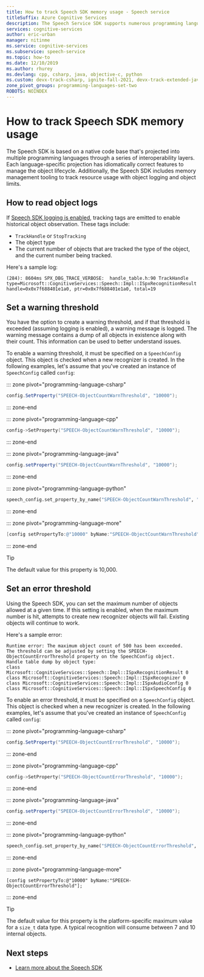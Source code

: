 ```yaml
---
title: How to track Speech SDK memory usage - Speech service
titleSuffix: Azure Cognitive Services
description: The Speech Service SDK supports numerous programming languages for speech to text and text to speech conversion, along with speech translation. This article discusses memory management tooling built into the SDK.
services: cognitive-services
author: eric-urban
manager: nitinme
ms.service: cognitive-services
ms.subservice: speech-service
ms.topic: how-to
ms.date: 12/10/2019
ms.author: rhurey
ms.devlang: cpp, csharp, java, objective-c, python
ms.custom: devx-track-csharp, ignite-fall-2021, devx-track-extended-java, devx-track-python
zone_pivot_groups: programming-languages-set-two
ROBOTS: NOINDEX
---
```


# How to track Speech SDK memory usage

The Speech SDK is based on a native code base that's projected into multiple programming languages through a series of interoperability layers. Each language-specific projection has idiomatically correct features to manage the object lifecycle. Additionally, the Speech SDK includes memory management tooling to track resource usage with object logging and object limits. 

## How to read object logs

If [Speech SDK logging is enabled](how-to-use-logging.md), tracking tags are emitted to enable historical object observation. These tags include: 

* `TrackHandle` or `StopTracking` 
* The object type
* The current number of objects that are tracked the type of the object, and the current number being tracked.

Here's a sample log: 

```terminal
(284): 8604ms SPX_DBG_TRACE_VERBOSE:  handle_table.h:90 TrackHandle type=Microsoft::CognitiveServices::Speech::Impl::ISpxRecognitionResult handle=0x0x7f688401e1a0, ptr=0x0x7f688401e1a0, total=19
```

## Set a warning threshold

You have the option to create a warning threshold, and if that threshold is exceeded (assuming logging is enabled), a warning message is logged. The warning message contains a dump of all objects in existence along with their count. This information can be used to better understand issues. 

To enable a warning threshold, it must be specified on a `SpeechConfig` object. This object is checked when a new recognizer is created. In the following examples, let's assume that you've created an instance of `SpeechConfig` called `config`:

::: zone pivot="programming-language-csharp"

```csharp
config.SetProperty("SPEECH-ObjectCountWarnThreshold", "10000");
```

::: zone-end

::: zone pivot="programming-language-cpp"

```C++
config->SetProperty("SPEECH-ObjectCountWarnThreshold", "10000");
```

::: zone-end

::: zone pivot="programming-language-java"

```java
config.setProperty("SPEECH-ObjectCountWarnThreshold", "10000");
```

::: zone-end

::: zone pivot="programming-language-python"

```Python
speech_config.set_property_by_name("SPEECH-ObjectCountWarnThreshold", "10000")?
```

::: zone-end

::: zone pivot="programming-language-more"

```ObjectiveC
[config setPropertyTo:@"10000" byName:"SPEECH-ObjectCountWarnThreshold"];
```

::: zone-end

> [!TIP]
> The default value for this property is 10,000.

## Set an error threshold 

Using the Speech SDK, you can set the maximum number of objects allowed at a given time. If this setting is enabled, when the maximum number is hit, attempts to create new recognizer objects will fail. Existing objects will continue to work.

Here's a sample error:

```terminal
Runtime error: The maximum object count of 500 has been exceeded.
The threshold can be adjusted by setting the SPEECH-ObjectCountErrorThreshold property on the SpeechConfig object.
Handle table dump by object type:
class Microsoft::CognitiveServices::Speech::Impl::ISpxRecognitionResult 0
class Microsoft::CognitiveServices::Speech::Impl::ISpxRecognizer 0
class Microsoft::CognitiveServices::Speech::Impl::ISpxAudioConfig 0
class Microsoft::CognitiveServices::Speech::Impl::ISpxSpeechConfig 0
```

To enable an error threshold, it must be specified on a `SpeechConfig` object. This object is checked when a new recognizer is created. In the following examples, let's assume that you've created an instance of `SpeechConfig` called `config`:

::: zone pivot="programming-language-csharp"

```csharp
config.SetProperty("SPEECH-ObjectCountErrorThreshold", "10000");
```

::: zone-end

::: zone pivot="programming-language-cpp"

```C++
config->SetProperty("SPEECH-ObjectCountErrorThreshold", "10000");
```

::: zone-end

::: zone pivot="programming-language-java"

```java
config.setProperty("SPEECH-ObjectCountErrorThreshold", "10000");
```

::: zone-end

::: zone pivot="programming-language-python"

```Python
speech_config.set_property_by_name("SPEECH-ObjectCountErrorThreshold", "10000")?
```

::: zone-end

::: zone pivot="programming-language-more"

```objc
[config setPropertyTo:@"10000" byName:"SPEECH-ObjectCountErrorThreshold"];
```

::: zone-end

> [!TIP]
> The default value for this property is the platform-specific maximum value for a `size_t` data type. A typical recognition will consume between 7 and 10 internal objects.

## Next steps

* [Learn more about the Speech SDK](speech-sdk.md)
